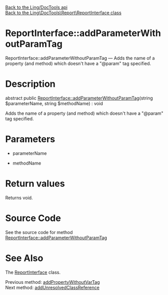 [Back to the Ling/DocTools api](https://github.com/lingtalfi/DocTools/blob/master/doc/api/Ling/DocTools.md)<br>
[Back to the Ling\DocTools\Report\ReportInterface class](https://github.com/lingtalfi/DocTools/blob/master/doc/api/Ling/DocTools/Report/ReportInterface.md)


ReportInterface::addParameterWithoutParamTag
================



ReportInterface::addParameterWithoutParamTag — Adds the name of a property (and method) which doesn't have a "@param" tag specified.




Description
================


abstract public [ReportInterface::addParameterWithoutParamTag](https://github.com/lingtalfi/DocTools/blob/master/doc/api/Ling/DocTools/Report/ReportInterface/addParameterWithoutParamTag.md)(string $parameterName, string $methodName) : void




Adds the name of a property (and method) which doesn't have a "@param" tag specified.




Parameters
================


- parameterName

    

- methodName

    


Return values
================

Returns void.








Source Code
===========
See the source code for method [ReportInterface::addParameterWithoutParamTag](https://github.com/lingtalfi/DocTools/blob/master/Report/ReportInterface.php#L257-L257)


See Also
================

The [ReportInterface](https://github.com/lingtalfi/DocTools/blob/master/doc/api/Ling/DocTools/Report/ReportInterface.md) class.

Previous method: [addPropertyWithoutVarTag](https://github.com/lingtalfi/DocTools/blob/master/doc/api/Ling/DocTools/Report/ReportInterface/addPropertyWithoutVarTag.md)<br>Next method: [addUnresolvedClassReference](https://github.com/lingtalfi/DocTools/blob/master/doc/api/Ling/DocTools/Report/ReportInterface/addUnresolvedClassReference.md)<br>

